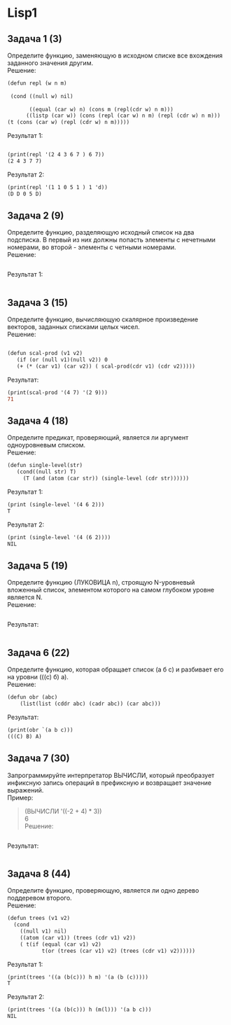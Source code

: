 # Lisp1
Задача 1 (3)  
---------  
Определите функцию, заменяющую в исходном списке все вхождения заданного значения другим.  
Решение:  
```diff
(defun repl (w n m)
    
 (cond ((null w) nil)
    
       ((equal (car w) n) (cons m (repl(cdr w) n m)))
      ((listp (car w)) (cons (repl (car w) n m) (repl (cdr w) n m)))
(t (cons (car w) (repl (cdr w) n m)))))
```   
Результат 1:  
```diff

(print(repl '(2 4 3 6 7 ) 6 7)) 
(2 4 3 7 7)
```   
Результат 2:  
```diff
(print(repl '(1 1 0 5 1 ) 1 'd))  
(D D 0 5 D) 
``` 

Задача 2 (9)  
--------------  
Определите функцию, разделяющую исходный список на два подсписка. В первый из них должны попасть элементы с нечетными номерами, во второй - элементы с четными номерами.  
Решение:  
```diff  

```   
Результат 1:  
```diff  

```  
Задача 3 (15)  
-----------------  

Определите функцию, вычисляющую скалярное произведение векторов, заданных списками целых чисел.  
Решение:  
```diff

(defun scal-prod (v1 v2)
   (if (or (null v1)(null v2)) 0   
   (+ (* (car v1) (car v2)) ( scal-prod(cdr v1) (cdr v2)))))
```   
Результат:  
```diff
(print(scal-prod '(4 7) '(2 9)))  
71
```   
Задача 4 (18)  
----------------
Определите предикат, проверяющий, является ли аргумент одноуровневым списком.  
Решение:  
```diff  
(defun single-level(str)
   (cond((null str) T)
     (T (and (atom (car str)) (single-level (cdr str))))))

```  
Результат 1:  
```diff  
(print (single-level '(4 6 2)))  
T
```   
Результат 2:  
```diff  
(print (single-level '(4 (6 2))))  
NIL
``` 
Задача 5 (19)  
--------------------
Определите функцию (ЛУКОВИЦА n), строящую N-уровневый вложенный список, элементом которого на самом глубоком уровне является N.  
Решение:  
```diff

```  
Результат:  
```diff

``` 
Задача 6 (22)  
----------------   
Определите функцию, которая обращает список (а б с) и разбивает его на уровни (((с) б) а).  
Решение:  
```diff
(defun obr (abc)
	(list(list (cddr abc) (cadr abc)) (car abc)))
```  
Результат:  
```diff
(print(obr `(a b c)))  
(((C) B) A)

```
Задача 7 (30)  
---------------  
Запрограммируйте интерпретатор ВЫЧИСЛИ, который преобразует инфиксную запись операций в префиксную и возвращает значение выражений.  
Пример:  
>(ВЫЧИСЛИ '((-2 + 4) * 3))  
6  
Решение:  
```diff

```   
Результат:  
```diff

``` 

Задача 8 (44)  
---------------  
Определите функцию, проверяющую, является ли одно дерево поддеревом второго.  
Решение:  
```diff
(defun trees (v1 v2)
  (cond
    ((null v1) nil)
    ((atom (car v1)) (trees (cdr v1) v2))
    ( t(if (equal (car v1) v2) 
           t(or (trees (car v1) v2) (trees (cdr v1) v2))))))
```  
Результат 1:  
```diff
(print(trees '((a (b(c))) h m) '(a (b (c)))))  
T
```  
Результат 2:  
```diff
(print(trees '((a (b(c))) h (m(l))) '(a b c)))  
NIL
``` 
